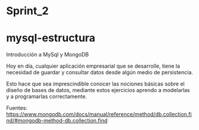 # Sprint_2
# mysql-estructura
Introducción a MySql y MongoDB

Hoy en día, cualquier aplicación empresarial que se desarrolle, tiene la necesidad de guardar y consultar datos desde algún medio de persistencia.

Esto hace que sea imprescindible conocer las nociones básicas sobre el diseño de bases de datos, mediante estos ejercicios aprendo a modelarlas y a programarlas correctamente.

Fuentes:
https://www.mongodb.com/docs/manual/reference/method/db.collection.find/#mongodb-method-db.collection.find